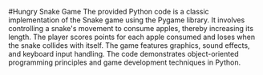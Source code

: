#Hungry Snake Game
The provided Python code is a classic implementation of the Snake game using the Pygame library. It involves controlling a snake's movement to consume apples, thereby increasing its length. The player scores points for each apple consumed and loses when the snake collides with itself. The game features graphics, sound effects, and keyboard input handling. The code demonstrates object-oriented programming principles and game development techniques in Python.
